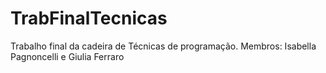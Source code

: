 # TrabFinalTecnicas
Trabalho final da cadeira de Técnicas de programação. Membros: Isabella Pagnoncelli e Giulia Ferraro 
